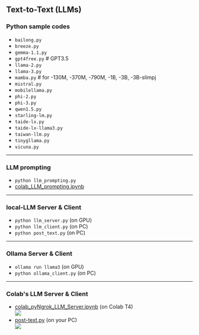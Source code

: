 ## Text-to-Text (LLMs)

### Python sample codes
* `bailong.py`
* `breeze.py`
* `gemma-1.1.py`
* `gpt4free.py` # GPT3.5
* `llama-2.py`
* `llama-3.py`
* `mamba.py` # for -130M, -370M, -790M, -1B, -3B, -3B-slimpj
* `mistral.py`
* `mobilellama.py`
* `phi-2.py`
* `phi-3.py`
* `qwen1.5.py`
* `starling-lm.py`
* `taide-lx.py`
* `taide-lx-llama3.py`
* `taiwan-llm.py`
* `tinygllama.py`
* `vicuna.py`

---
### LLM prompting
* `python llm_prompting.py`
* [colab_LLM_prompting.ipynb](https://github.com/rkuo2000/GenAI/blob/main/Text-to-Text/colab_LLM_prompting.ipynb)
  
---
### local-LLM Server & Client
* `python llm_server.py` (on GPU)
* `python llm_client.py` (on PC)
* `python post_text.py` (on PC)

---
### Ollama Server & Client
* `ollama run llama3` (on GPU)
* `python ollama_client.py` (on PC)
  
---
### Colab's LLM Server & Client
* [colab_pyNgrok_LLM_Server.ipynb](https://github.com/rkuo2000/GenAI/blob/main/Text-to-Text/colab_pyNgrok_LLM_Server.ipynb) (on Colab T4)<br>
![](https://github.com/rkuo2000/GenAI/blob/main/assets/pyngrok_LLM_Server.png?raw=true)
* [post-text.py](https://github.com/rkuo2000/GenAI/blob/main/Text-to-Text/post_text.py) (on your PC)<br>
![](https://github.com/rkuo2000/GenAI/blob/main/assets/pyngrok_post_text.png?raw=true)
